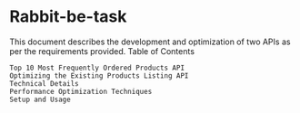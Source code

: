 # Rabbit-be-task
This document describes the development and optimization of two APIs as per the requirements provided.
Table of Contents

    Top 10 Most Frequently Ordered Products API
    Optimizing the Existing Products Listing API
    Technical Details
    Performance Optimization Techniques
    Setup and Usage
